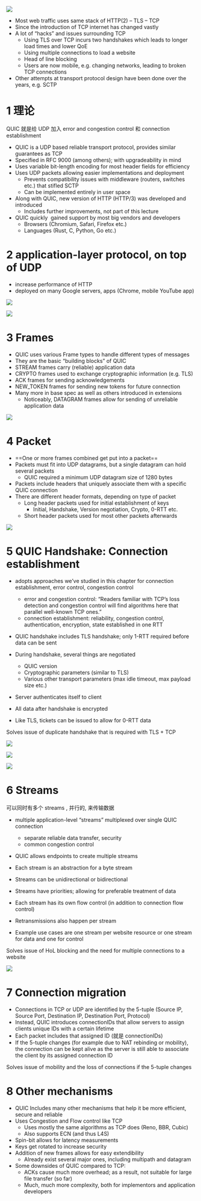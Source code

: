 
![](image/Pasted%20image%2020241208182554.png)

- Most web traffic uses same stack of HTTP(2) – TLS – TCP 
- Since the introduction of TCP internet has changed vastly
- A lot of “hacks” and issues surrounding TCP
    - Using TLS over TCP incurs two handshakes which leads to longer load times and lower QoE 
    - Using multiple connections to load a website
    - Head of line blocking 
    - Users are now mobile, e.g. changing networks, leading to broken TCP connections
- Other attempts at transport protocol design have been done over the years, e.g. SCTP


# 1 理论 

QUIC 就是给 UDP 加入 error and congestion control 和 connection establishment 


- QUIC is a UDP based reliable transport protocol, provides similar guarantees as TCP
- Specified in RFC 9000 (among others); with upgradeability in mind
- Uses variable bit-length encoding for most header fields for efficiency
- Uses UDP packets allowing easier implementations and deployment
    - Prevents compatibility issues with middleware (routers, switches etc.) that stifled SCTP
    - Can be implemented entirely in user space
- Along with QUIC, new version of HTTP (HTTP/3) was developed and introduced
    - Includes further improvements, not part of this lecture
- QUIC quickly  gained support by most big vendors and developers
    - Browsers (Chromium, Safari, Firefox etc.)
    - Languages (Rust, C, Python, Go etc.)




# 2 application-layer protocol, on top of UDP

- increase performance of HTTP
- deployed on many Google servers, apps (Chrome, mobile YouTube app)

![](image/Pasted%20image%2020241208182624.png)

![](image/Pasted%20image%2020241210233241.png)



# 3 Frames

 - QUIC uses various Frame types to handle different types of messages
 - They are the basic “building blocks” of QUIC 
 - STREAM frames carry (reliable) application data 
 - CRYPTO frames used to exchange cryptographic information (e.g. TLS)
 - ACK frames for sending acknowledgements 
 - NEW_TOKEN frames for sending new tokens for future connection
 - Many more in base spec as well as others introduced in extensions
     - Noticeably, DATAGRAM frames allow for sending of unreliable application data


![](image/Pasted%20image%2020241210234354.png)


# 4 Packet 


- ==One or more frames combined get put into a packet==
- Packets must fit into UDP datagrams, but a single datagram can hold several packets
    - QUIC required a minimum UDP datagram size of 1280 bytes
- Packets include headers that uniquely associate them with a specific QUIC connection
- There are different header formats, depending on type of packet
    - Long header packets used for initial establishment of keys
        - Initial, Handshake, Version negotiation, Crypto, 0-RTT etc.
    - Short header packets used for most other packets afterwards


![](image/Pasted%20image%2020241210234812.png)



# 5 QUIC Handshake: Connection establishment 

- adopts approaches we’ve studied in this chapter for connection establishment, error control, congestion control
    - error and congestion control: “Readers familiar with TCP’s loss detection and congestion control will find algorithms here that parallel well-known TCP ones.” 
    - connection establishment: reliability, congestion control, authentication, encryption, state established in one RTT

- QUIC handshake includes TLS handshake; only 1-RTT required before data can be sent
- During handshake, several things are negotiated
    - QUIC version
    - Cryptographic parameters (similar to TLS)
    - Various other transport parameters (max idle timeout, max payload size etc.) 
- Server authenticates itself to client
- All data after handshake is encrypted 
- Like TLS, tickets can be issued to allow for 0-RTT data

Solves issue of duplicate handshake that is required with TLS + TCP



![](image/Pasted%20image%2020241208182905.png)

![](image/Pasted%20image%2020241210234957.png)


![](image/Pasted%20image%2020241210235007.png)




# 6 Streams

可以同时有多个 streams , 并行的, 来传输数据 

- multiple application-level “streams” multiplexed over single QUIC connection
    - separate reliable data transfer, security
    - common congestion control

- QUIC allows endpoints to create multiple streams
- Each stream is an abstraction for a byte stream
- Streams can be unidirectional or bidirectional
- Streams have priorities; allowing for preferable treatment of data
- Each stream has its own flow control (in addition to connection flow control)
- Retransmissions also happen per stream
- Example use cases are one stream per website resource or one stream for data and one for control

Solves issue of HoL blocking and the need for multiple connections to a website


![](image/Pasted%20image%2020241208182914.png)



# 7 Connection migration

- Connections in TCP or UDP are identified by the 5-tuple (Source IP, Source Port, Destination IP, Destination Port, Protocol) 
- Instead, QUIC introduces connectionIDs that allow servers to assign clients unique IDs with a certain lifetime
- Each packet includes that assigned ID  (就是 connectionIDs)
- If the 5-tuple changes (for example due to NAT rebinding or mobility), the connection can be kept alive as the server is still able to associate the client by its assigned connection ID

Solves issue of mobility and the loss of connections if the 5-tuple changes 


# 8 Other mechanisms 

- QUIC Includes many other mechanisms that help it be more efficient, secure and reliable
- Uses Congestion and Flow control like TCP
    - Uses mostly the same algorithms as TCP does (Reno, BBR, Cubic)
    - Also supports ECN (and thus L4S)
- Spin-bit allows for latency measurements
- Keys get rotated to increase security
- Addition of new frames allows for easy extendibility
    - Already exist several major ones, including multipath and datagram
- Some downsides of QUIC compared to TCP:
    - ACKs cause much more overhead; as a result, not suitable for large file transfer (so far)
    - Much, much more complexity, both for implementors and application developers


